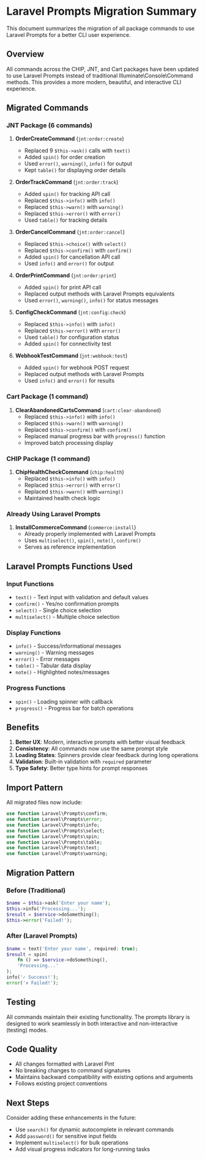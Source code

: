 # Laravel Prompts Migration Summary

This document summarizes the migration of all package commands to use Laravel Prompts for a better CLI user experience.

## Overview

All commands across the CHIP, JNT, and Cart packages have been updated to use Laravel Prompts instead of traditional Illuminate\Console\Command methods. This provides a more modern, beautiful, and interactive CLI experience.

## Migrated Commands

### JNT Package (6 commands)

1. **OrderCreateCommand** (`jnt:order:create`)
   - Replaced 9 `$this->ask()` calls with `text()`
   - Added `spin()` for order creation
   - Used `error()`, `warning()`, `info()` for output
   - Kept `table()` for displaying order details

2. **OrderTrackCommand** (`jnt:order:track`)
   - Added `spin()` for tracking API call
   - Replaced `$this->info()` with `info()`
   - Replaced `$this->warn()` with `warning()`
   - Replaced `$this->error()` with `error()`
   - Used `table()` for tracking details

3. **OrderCancelCommand** (`jnt:order:cancel`)
   - Replaced `$this->choice()` with `select()`
   - Replaced `$this->confirm()` with `confirm()`
   - Added `spin()` for cancellation API call
   - Used `info()` and `error()` for output

4. **OrderPrintCommand** (`jnt:order:print`)
   - Added `spin()` for print API call
   - Replaced output methods with Laravel Prompts equivalents
   - Used `error()`, `warning()`, `info()` for status messages

5. **ConfigCheckCommand** (`jnt:config:check`)
   - Replaced `$this->info()` with `info()`
   - Replaced `$this->error()` with `error()`
   - Used `table()` for configuration status
   - Added `spin()` for connectivity test

6. **WebhookTestCommand** (`jnt:webhook:test`)
   - Added `spin()` for webhook POST request
   - Replaced output methods with Laravel Prompts
   - Used `info()` and `error()` for results

### Cart Package (1 command)

1. **ClearAbandonedCartsCommand** (`cart:clear-abandoned`)
   - Replaced `$this->info()` with `info()`
   - Replaced `$this->warn()` with `warning()`
   - Replaced `$this->confirm()` with `confirm()`
   - Replaced manual progress bar with `progress()` function
   - Improved batch processing display

### CHIP Package (1 command)

1. **ChipHealthCheckCommand** (`chip:health`)
   - Replaced `$this->info()` with `info()`
   - Replaced `$this->error()` with `error()`
   - Replaced `$this->warn()` with `warning()`
   - Maintained health check logic

### Already Using Laravel Prompts

1. **InstallCommerceCommand** (`commerce:install`)
   - Already properly implemented with Laravel Prompts
   - Uses `multiselect()`, `spin()`, `note()`, `confirm()`
   - Serves as reference implementation

## Laravel Prompts Functions Used

### Input Functions
- `text()` - Text input with validation and default values
- `confirm()` - Yes/no confirmation prompts
- `select()` - Single choice selection
- `multiselect()` - Multiple choice selection

### Display Functions
- `info()` - Success/informational messages
- `warning()` - Warning messages
- `error()` - Error messages
- `table()` - Tabular data display
- `note()` - Highlighted notes/messages

### Progress Functions
- `spin()` - Loading spinner with callback
- `progress()` - Progress bar for batch operations

## Benefits

1. **Better UX**: Modern, interactive prompts with better visual feedback
2. **Consistency**: All commands now use the same prompt style
3. **Loading States**: Spinners provide clear feedback during long operations
4. **Validation**: Built-in validation with `required` parameter
5. **Type Safety**: Better type hints for prompt responses

## Import Pattern

All migrated files now include:

```php
use function Laravel\Prompts\confirm;
use function Laravel\Prompts\error;
use function Laravel\Prompts\info;
use function Laravel\Prompts\select;
use function Laravel\Prompts\spin;
use function Laravel\Prompts\table;
use function Laravel\Prompts\text;
use function Laravel\Prompts\warning;
```

## Migration Pattern

### Before (Traditional)
```php
$name = $this->ask('Enter your name');
$this->info('Processing...');
$result = $service->doSomething();
$this->error('Failed!');
```

### After (Laravel Prompts)
```php
$name = text('Enter your name', required: true);
$result = spin(
    fn () => $service->doSomething(),
    'Processing...'
);
info('✓ Success!');
error('✗ Failed!');
```

## Testing

All commands maintain their existing functionality. The prompts library is designed to work seamlessly in both interactive and non-interactive (testing) modes.

## Code Quality

- All changes formatted with Laravel Pint
- No breaking changes to command signatures
- Maintains backward compatibility with existing options and arguments
- Follows existing project conventions

## Next Steps

Consider adding these enhancements in the future:
- Use `search()` for dynamic autocomplete in relevant commands
- Add `password()` for sensitive input fields
- Implement `multiselect()` for bulk operations
- Add visual progress indicators for long-running tasks
